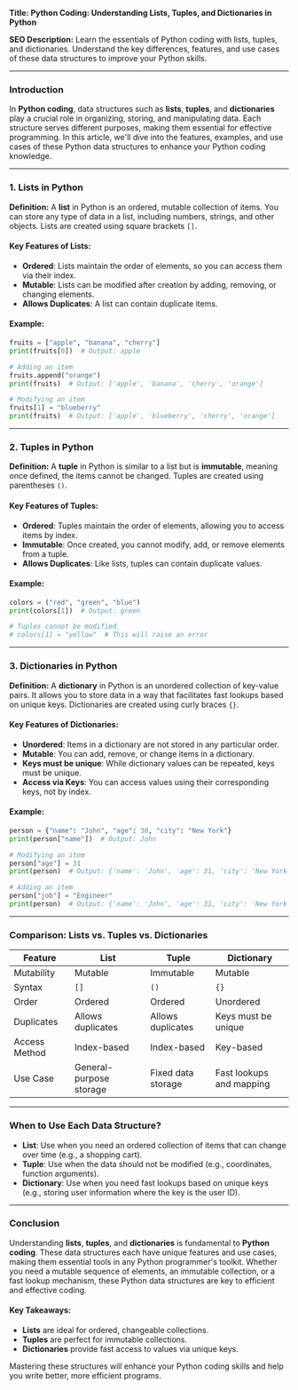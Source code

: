 **Title: Python Coding: Understanding Lists, Tuples, and Dictionaries in Python**

**SEO Description:** Learn the essentials of Python coding with lists, tuples, and dictionaries. Understand the key differences, features, and use cases of these data structures to improve your Python skills.

---

### Introduction

In **Python coding**, data structures such as **lists**, **tuples**, and **dictionaries** play a crucial role in organizing, storing, and manipulating data. Each structure serves different purposes, making them essential for effective programming. In this article, we'll dive into the features, examples, and use cases of these Python data structures to enhance your Python coding knowledge.

---

### 1. Lists in Python

**Definition:**
A **list** in Python is an ordered, mutable collection of items. You can store any type of data in a list, including numbers, strings, and other objects. Lists are created using square brackets `[]`.

#### Key Features of Lists:
- **Ordered**: Lists maintain the order of elements, so you can access them via their index.
- **Mutable**: Lists can be modified after creation by adding, removing, or changing elements.
- **Allows Duplicates**: A list can contain duplicate items.

#### Example:

```python
fruits = ["apple", "banana", "cherry"]
print(fruits[0])  # Output: apple

# Adding an item
fruits.append("orange")
print(fruits)  # Output: ['apple', 'banana', 'cherry', 'orange']

# Modifying an item
fruits[1] = "blueberry"
print(fruits)  # Output: ['apple', 'blueberry', 'cherry', 'orange']
```

---

### 2. Tuples in Python

**Definition:**
A **tuple** in Python is similar to a list but is **immutable**, meaning once defined, the items cannot be changed. Tuples are created using parentheses `()`.

#### Key Features of Tuples:
- **Ordered**: Tuples maintain the order of elements, allowing you to access items by index.
- **Immutable**: Once created, you cannot modify, add, or remove elements from a tuple.
- **Allows Duplicates**: Like lists, tuples can contain duplicate values.

#### Example:

```python
colors = ("red", "green", "blue")
print(colors[1])  # Output: green

# Tuples cannot be modified
# colors[1] = "yellow"  # This will raise an error
```

---

### 3. Dictionaries in Python

**Definition:**
A **dictionary** in Python is an unordered collection of key-value pairs. It allows you to store data in a way that facilitates fast lookups based on unique keys. Dictionaries are created using curly braces `{}`.

#### Key Features of Dictionaries:
- **Unordered**: Items in a dictionary are not stored in any particular order.
- **Mutable**: You can add, remove, or change items in a dictionary.
- **Keys must be unique**: While dictionary values can be repeated, keys must be unique.
- **Access via Keys**: You can access values using their corresponding keys, not by index.

#### Example:

```python
person = {"name": "John", "age": 30, "city": "New York"}
print(person["name"])  # Output: John

# Modifying an item
person["age"] = 31
print(person)  # Output: {'name': 'John', 'age': 31, 'city': 'New York'}

# Adding an item
person["job"] = "Engineer"
print(person)  # Output: {'name': 'John', 'age': 31, 'city': 'New York', 'job': 'Engineer'}
```

---

### Comparison: Lists vs. Tuples vs. Dictionaries

| Feature           | List                     | Tuple                  | Dictionary               |
|-------------------|--------------------------|------------------------|--------------------------|
| Mutability        | Mutable                  | Immutable              | Mutable                  |
| Syntax            | `[]`                     | `()`                   | `{}`                     |
| Order             | Ordered                  | Ordered                | Unordered                |
| Duplicates        | Allows duplicates        | Allows duplicates      | Keys must be unique      |
| Access Method     | Index-based              | Index-based            | Key-based                |
| Use Case          | General-purpose storage  | Fixed data storage     | Fast lookups and mapping |

---

### When to Use Each Data Structure?

- **List**: Use when you need an ordered collection of items that can change over time (e.g., a shopping cart).
- **Tuple**: Use when the data should not be modified (e.g., coordinates, function arguments).
- **Dictionary**: Use when you need fast lookups based on unique keys (e.g., storing user information where the key is the user ID).

---

### Conclusion

Understanding **lists**, **tuples**, and **dictionaries** is fundamental to **Python coding**. These data structures each have unique features and use cases, making them essential tools in any Python programmer's toolkit. Whether you need a mutable sequence of elements, an immutable collection, or a fast lookup mechanism, these Python data structures are key to efficient and effective coding.

#### Key Takeaways:
- **Lists** are ideal for ordered, changeable collections.
- **Tuples** are perfect for immutable collections.
- **Dictionaries** provide fast access to values via unique keys.

Mastering these structures will enhance your Python coding skills and help you write better, more efficient programs.

